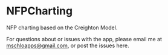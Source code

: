 # NFPCharting
NFP charting based on the Creighton Model.

For questions about or issues with the app, please email me at mschloapps@gmail.com, or post the issues here.
